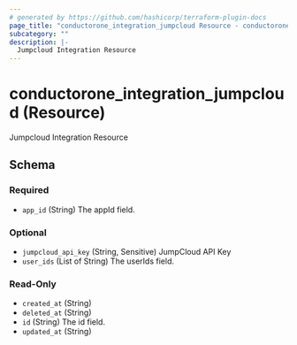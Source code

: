 ```yaml
---
# generated by https://github.com/hashicorp/terraform-plugin-docs
page_title: "conductorone_integration_jumpcloud Resource - conductorone"
subcategory: ""
description: |-
  Jumpcloud Integration Resource
---
```


# conductorone_integration_jumpcloud (Resource)

Jumpcloud Integration Resource



<!-- schema generated by tfplugindocs -->
## Schema

### Required

- `app_id` (String) The appId field.

### Optional

- `jumpcloud_api_key` (String, Sensitive) JumpCloud API Key
- `user_ids` (List of String) The userIds field.

### Read-Only

- `created_at` (String)
- `deleted_at` (String)
- `id` (String) The id field.
- `updated_at` (String)
